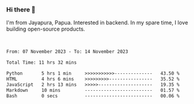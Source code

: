 ### Hi there 👋

I'm from Jayapura, Papua. Interested in backend. In my spare time, I love building open-source products.

<br>

 
 <!--START_SECTION:waka-->

```txt
From: 07 November 2023 - To: 14 November 2023

Total Time: 11 hrs 32 mins

Python       5 hrs 1 min     >>>>>>>>>>>--------------   43.50 %
HTML         4 hrs 6 mins    >>>>>>>>>----------------   35.52 %
JavaScript   2 hrs 13 mins   >>>>>--------------------   19.35 %
Markdown     10 mins         -------------------------   01.57 %
Bash         0 secs          -------------------------   00.06 %
```

<!--END_SECTION:waka-->
